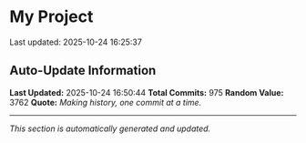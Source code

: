 # My Project


Last updated: 2025-10-24 16:25:37






















































































































































































































































































































































































































































































































































































































































































































































































































































































































































































































































































































































































































































































































































































































## Auto-Update Information

**Last Updated:** 2025-10-24 16:50:44
**Total Commits:** 975
**Random Value:** 3762
**Quote:** _Making history, one commit at a time._

---
_This section is automatically generated and updated._